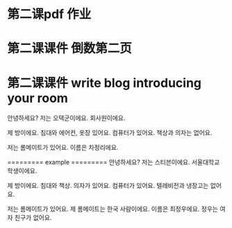 # 第二课pdf 作业
# 第二课课件 倒数第二页
# 第二课课件 write blog introducing your room


안녕하세요?
저는 오택군이에요.
회사원이에요.

제 방이에요.
침대와 에어컨, 옷장 있어요.
컴퓨터가 있어요.
책상과 의자는 없어요.

저는 롬메이트가 있어요.
이름은 차정리에요.


========= example =========
안녕하세요?
저는 스티븐이에요.
서울대학교 학생이에요.

제 방이에요.
침대와 책상. 의자가 있어요.
컴퓨터가 있어요.
텔레비전과 냉장고는 없어요.

저는 롬메이트가 있어요.
제 롬메이트는 한국 사람이에요.
이름은 최정우에요.
정우는 여자 친구가 없어요.
